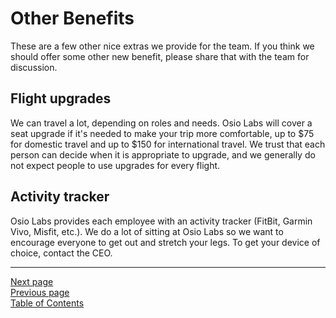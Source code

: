 # Other Benefits
These are a few other nice extras we provide for the team. If you think we should offer some other new benefit, please share that with the team for discussion.

## Flight upgrades
We can travel a lot, depending on roles and needs. Osio Labs will cover a seat upgrade if it's needed to make your trip more comfortable, up to $75 for domestic travel and up to $150 for international travel. We trust that each person can decide when it is appropriate to upgrade, and we generally do not expect people to use upgrades for every flight.

## Activity tracker
Osio Labs provides each employee with an activity tracker (FitBit, Garmin Vivo, Misfit, etc.). We do a lot of sitting at Osio Labs so we want to encourage everyone to get out and stretch your legs. To get your device of choice, contact the CEO.

---
[Next page](../04emp_conduct)  
[Previous page](07travel_budget.md)  
[Table of Contents](../README.md#table-of-contents)
